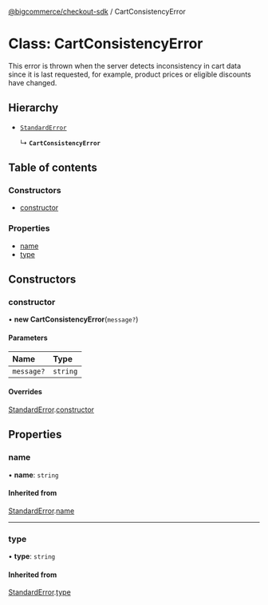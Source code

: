 [@bigcommerce/checkout-sdk](../README.md) / CartConsistencyError

# Class: CartConsistencyError

This error is thrown when the server detects inconsistency in cart data since it is last requested,
for example, product prices or eligible discounts have changed.

## Hierarchy

- [`StandardError`](StandardError.md)

  ↳ **`CartConsistencyError`**

## Table of contents

### Constructors

- [constructor](CartConsistencyError.md#constructor)

### Properties

- [name](CartConsistencyError.md#name)
- [type](CartConsistencyError.md#type)

## Constructors

### constructor

• **new CartConsistencyError**(`message?`)

#### Parameters

| Name | Type |
| :------ | :------ |
| `message?` | `string` |

#### Overrides

[StandardError](StandardError.md).[constructor](StandardError.md#constructor)

## Properties

### name

• **name**: `string`

#### Inherited from

[StandardError](StandardError.md).[name](StandardError.md#name)

___

### type

• **type**: `string`

#### Inherited from

[StandardError](StandardError.md).[type](StandardError.md#type)
